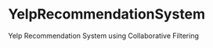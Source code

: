 YelpRecommendationSystem
========================

Yelp Recommendation System using Collaborative Filtering
